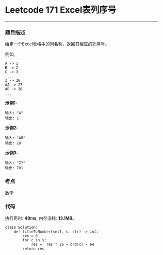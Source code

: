 # Leetcode 171 Excel表列序号
***
### 题目描述

给定一个Excel表格中的列名称，返回其相应的列序号。

例如,

    A -> 1  
    B -> 2    
    C -> 3
    ...
    Z -> 26
    AA -> 27
    AB -> 28 
    ...


**示例1:**  

	输入: "A"
	输出: 1

**示例2:**  

	输入: "AB"
	输出: 28
	
**示例3:**  

	输入: "ZY"
	输出: 701


### 考点

数学

### 代码
执行用时: **48ms**, 内存消耗: **13.1MB**。

```
class Solution:
    def titleToNumber(self, s: str) -> int:
        res = 0
        for c in s:
            res =  res * 26 + ord(c) - 64
        return res
```



